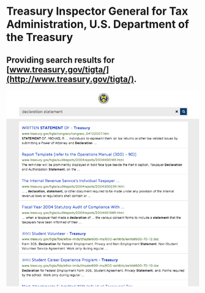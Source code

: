 # Treasury Inspector General for Tax Administration, U.S. Department of the Treasury

## Providing search results for [www.treasury.gov/tigta/](http://www.treasury.gov/tigta/).

[![TIGTA screenshot](/img/customer-tigta.png "TIGTA screenshot")](http://search.usa.gov/search?affiliate=tigta&query=declaration+statement&x=0&y=0&m=true)
